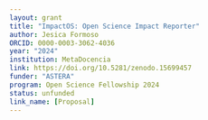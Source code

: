 ```yaml
---
layout: grant
title: "ImpactOS: Open Science Impact Reporter"
author: Jesica Formoso
ORCID: 0000-0003-3062-4036
year: "2024"
institution: MetaDocencia
link: https://doi.org/10.5281/zenodo.15699457
funder: "ASTERA"
program: Open Science Fellowship 2024
status: unfunded
link_name: [Proposal]
---
```


